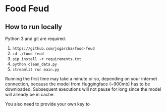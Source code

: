 # Food Feud
## How to run locally
Python 3 and git are required.
1) `https://github.com/jsgarcha/food-feud`
2) `cd ./food-feud`
3) `pip install -r requirements.txt`
4) `python clean_data.py`
5) `streamlit run main.py`

Running the first time may take a minute or so, depending on your internet connection, because the model from Huggingface (~900mb) has to be downloaded.
Subsequent executions will not pause for long since the model will already be in cache. 

You also need to provide your own key to 